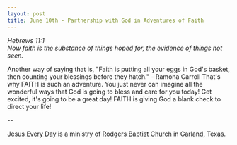 ```yaml
---
layout: post
title: June 10th - Partnership with God in Adventures of Faith
---
```


_Hebrews 11:1  
Now faith is the substance of things hoped for, the evidence of
things not seen._

Another way of saying that is, "Faith is putting all your eggs in
God's basket, then counting your blessings before they hatch." -
Ramona Carroll That's why FAITH is such an adventure. You just never
can imagine all the wonderful ways that God is going to bless and
care for you today! Get excited, it's going to be a great day! FAITH
is giving God a blank check to direct your life!

 --

<a href=http://jesuseveryday.net>Jesus Every Day</a> is a ministry of <a href=http://rodgersbaptist.net>Rodgers Baptist Church</a> in Garland, Texas.
